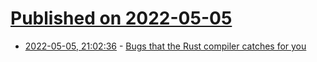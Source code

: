 # [Published on 2022-05-05](index.md)

* [2022-05-05, 21:02:36](https://news.ycombinator.com/item?id=31278379) - [Bugs that the Rust compiler catches for you](https://kerkour.com/bugs-rust-compiler-helps-prevent)
